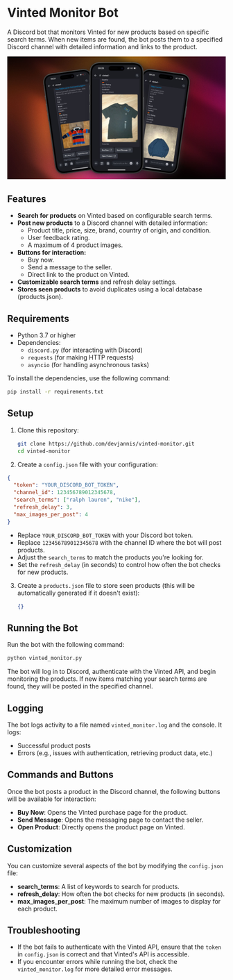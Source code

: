 # Vinted Monitor Bot

A Discord bot that monitors Vinted for new products based on specific search terms. When new items are found, the bot posts them to a specified Discord channel with detailed information and links to the product.

<p align="center">
<a>
  <img src="./images/preview.jpeg" alt="Example" style="max-height: 800px; width: auto;">
  </a>
</p>

## Features

- **Search for products** on Vinted based on configurable search terms.
- **Post new products** to a Discord channel with detailed information:
  - Product title, price, size, brand, country of origin, and condition.
  - User feedback rating.
  - A maximum of 4 product images.
- **Buttons for interaction:**
  - Buy now.
  - Send a message to the seller.
  - Direct link to the product on Vinted.
- **Customizable search terms** and refresh delay settings.
- **Stores seen products** to avoid duplicates using a local database (products.json).

## Requirements

- Python 3.7 or higher
- Dependencies:
  - `discord.py` (for interacting with Discord)
  - `requests` (for making HTTP requests)
  - `asyncio` (for handling asynchronous tasks)
  
To install the dependencies, use the following command:

```bash
pip install -r requirements.txt
```

## Setup

1. Clone this repository:
   ```bash
   git clone https://github.com/devjannis/vinted-monitor.git
   cd vinted-monitor
   ```

2. Create a `config.json` file with your configuration:

```json
{
  "token": "YOUR_DISCORD_BOT_TOKEN",
  "channel_id": 123456789012345678,
  "search_terms": ["ralph lauren", "nike"],
  "refresh_delay": 3,
  "max_images_per_post": 4
}
```

- Replace `YOUR_DISCORD_BOT_TOKEN` with your Discord bot token.
- Replace `123456789012345678` with the channel ID where the bot will post products.
- Adjust the `search_terms` to match the products you're looking for.
- Set the `refresh_delay` (in seconds) to control how often the bot checks for new products.

3. Create a `products.json` file to store seen products (this will be automatically generated if it doesn't exist):
   ```json
   {}
   ```

## Running the Bot

Run the bot with the following command:

```bash
python vinted_monitor.py
```

The bot will log in to Discord, authenticate with the Vinted API, and begin monitoring the products. If new items matching your search terms are found, they will be posted in the specified channel.

## Logging

The bot logs activity to a file named `vinted_monitor.log` and the console. It logs:

- Successful product posts
- Errors (e.g., issues with authentication, retrieving product data, etc.)

## Commands and Buttons

Once the bot posts a product in the Discord channel, the following buttons will be available for interaction:

- **Buy Now**: Opens the Vinted purchase page for the product.
- **Send Message**: Opens the messaging page to contact the seller.
- **Open Product**: Directly opens the product page on Vinted.

## Customization

You can customize several aspects of the bot by modifying the `config.json` file:

- **search_terms**: A list of keywords to search for products.
- **refresh_delay**: How often the bot checks for new products (in seconds).
- **max_images_per_post**: The maximum number of images to display for each product.

## Troubleshooting

- If the bot fails to authenticate with the Vinted API, ensure that the `token` in `config.json` is correct and that Vinted's API is accessible.
- If you encounter errors while running the bot, check the `vinted_monitor.log` for more detailed error messages.
